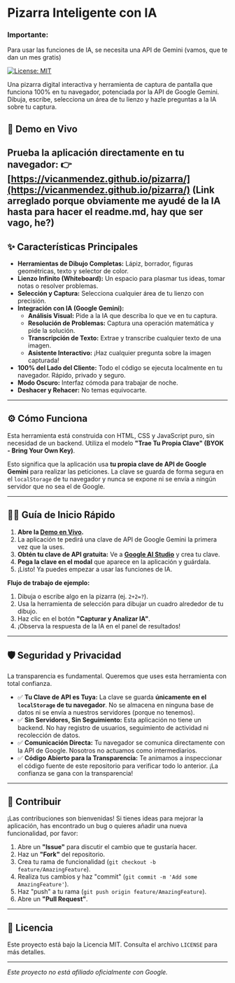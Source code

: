 # Pizarra Inteligente con IA
### Importante: 
Para usar las funciones de IA, se necesita una API de Gemini  (vamos, que te dan un mes gratis)

[![License: MIT](https://img.shields.io/badge/License-MIT-yellow.svg)](https://opensource.org/licenses/MIT)

Una pizarra digital interactiva y herramienta de captura de pantalla que funciona 100% en tu navegador, potenciada por la API de Google Gemini. Dibuja, escribe, selecciona un área de tu lienzo y hazle preguntas a la IA sobre tu captura.




## 🚀 Demo en Vivo

**Prueba la aplicación directamente en tu navegador:**
**👉 [https://vicanmendez.github.io/pizarra/](https://vicanmendez.github.io/pizarra/)**
(Link arreglado porque obviamente me ayudé de la IA hasta para hacer el readme.md, hay que ser vago, he?)
---

## ✨ Características Principales

-   **Herramientas de Dibujo Completas:** Lápiz, borrador, figuras geométricas, texto y selector de color.
-   **Lienzo Infinito (Whiteboard):** Un espacio para plasmar tus ideas, tomar notas o resolver problemas.
-   **Selección y Captura:** Selecciona cualquier área de tu lienzo con precisión.
-   **Integración con IA (Google Gemini):**
    -   **Análisis Visual:** Pide a la IA que describa lo que ve en tu captura.
    -   **Resolución de Problemas:** Captura una operación matemática y pide la solución.
    -   **Transcripción de Texto:** Extrae y transcribe cualquier texto de una imagen.
    -   **Asistente Interactivo:** ¡Haz cualquier pregunta sobre la imagen capturada!
-   **100% del Lado del Cliente:** Todo el código se ejecuta localmente en tu navegador. Rápido, privado y seguro.
-   **Modo Oscuro:** Interfaz cómoda para trabajar de noche.
-   **Deshacer y Rehacer:** No temas equivocarte.

---

## ⚙️ Cómo Funciona

Esta herramienta está construida con HTML, CSS y JavaScript puro, sin necesidad de un backend. Utiliza el modelo **"Trae Tu Propia Clave" (BYOK - Bring Your Own Key)**.

Esto significa que la aplicación usa **tu propia clave de API de Google Gemini** para realizar las peticiones. La clave se guarda de forma segura en el `localStorage` de tu navegador y nunca se expone ni se envía a ningún servidor que no sea el de Google.

---

## 👨‍💻 Guía de Inicio Rápido

1.  **Abre la [Demo en Vivo](https://vicanmendez.github.io/pizarra/).**
2.  La aplicación te pedirá una clave de API de Google Gemini la primera vez que la uses.
3.  **Obtén tu clave de API gratuita:** Ve a [**Google AI Studio**](https://aistudio.google.com/app/apikey) y crea tu clave.
4.  **Pega la clave en el modal** que aparece en la aplicación y guárdala.
5.  ¡Listo! Ya puedes empezar a usar las funciones de IA.

**Flujo de trabajo de ejemplo:**
1.  Dibuja o escribe algo en la pizarra (ej. `2+2=?`).
2.  Usa la herramienta de selección para dibujar un cuadro alrededor de tu dibujo.
4.  Haz clic en el botón **"Capturar y Analizar IA"**.
5.  ¡Observa la respuesta de la IA en el panel de resultados!

---

## 🛡️ Seguridad y Privacidad

La transparencia es fundamental. Queremos que uses esta herramienta con total confianza.

-   ✅ **Tu Clave de API es Tuya:** La clave se guarda **únicamente en el `localStorage` de tu navegador**. No se almacena en ninguna base de datos ni se envía a nuestros servidores (porque no tenemos).
-   ✅ **Sin Servidores, Sin Seguimiento:** Esta aplicación no tiene un backend. No hay registro de usuarios, seguimiento de actividad ni recolección de datos.
-   ✅ **Comunicación Directa:** Tu navegador se comunica directamente con la API de Google. Nosotros no actuamos como intermediarios.
-   ✅ **Código Abierto para la Transparencia:** Te animamos a inspeccionar el código fuente de este repositorio para verificar todo lo anterior. ¡La confianza se gana con la transparencia!

---

## 🤝 Contribuir

¡Las contribuciones son bienvenidas! Si tienes ideas para mejorar la aplicación, has encontrado un bug o quieres añadir una nueva funcionalidad, por favor:

1.  Abre un **"Issue"** para discutir el cambio que te gustaría hacer.
2.  Haz un **"Fork"** del repositorio.
3.  Crea tu rama de funcionalidad (`git checkout -b feature/AmazingFeature`).
4.  Realiza tus cambios y haz "commit" (`git commit -m 'Add some AmazingFeature'`).
5.  Haz "push" a tu rama (`git push origin feature/AmazingFeature`).
6.  Abre un **"Pull Request"**.

---

## 📜 Licencia

Este proyecto está bajo la Licencia MIT. Consulta el archivo `LICENSE` para más detalles.

---
*Este proyecto no está afiliado oficialmente con Google.*
